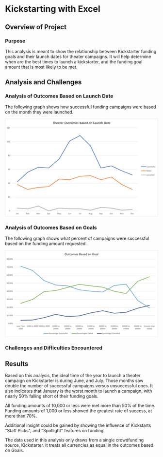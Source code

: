 # Kickstarting with Excel

## Overview of Project

### Purpose

This analysis is meant to show the relationship between Kickstarter funding goals and their launch dates for theater campaigns. It will help determine when are the best times to launch a kickstarter, and the funding goal amount that is most likely to be met.

## Analysis and Challenges

### Analysis of Outcomes Based on Launch Date

The following graph shows how successful funding campaigns were based on the month they were launched.

<img src="https://raw.githubusercontent.com/xJeris/BC-Kickstarter-Analysis/main/challenge/resources/Theater_Outcomes_vs_Launch.png" width="729">

### Analysis of Outcomes Based on Goals

The following graph shows what percent of campaigns were successful based on the funding amount requested.

<img src="https://raw.githubusercontent.com/xJeris/BC-Kickstarter-Analysis/main/challenge/resources/Outcomes_vs_Goals.png" width="761">

### Challenges and Difficulties Encountered

## Results

Based on this analysis, the ideal time of the year to launch a theater campaign on Kickstarter is during June, and July. Those months saw double the number of successful campaigns versus unsuccessful ones. It also indicates that January is the worst month to launch a campaign, with nearly 50% falling short of their funding goals.

All funding amounts of 10,000 or less were met more than 50% of the time. Funding amounts of 1,000 or less showed the greatest rate of success, at more than 70%.

Additional insight could be gained by showing the influence of Kickstarts "Staff Picks", and "Spotlight" features on funding.

The data used in this analysis only draws from a single crowdfunding source, Kickstarter. It treats all currencies as equal in the outcomes based on Goals.

